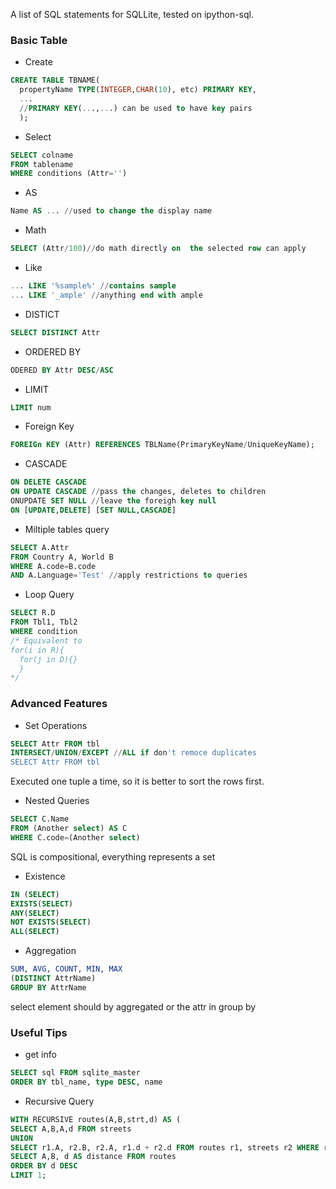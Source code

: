 A list of SQL statements for SQLLite, tested on ipython-sql.
### Basic Table
* Create
```SQL
CREATE TABLE TBNAME(
  propertyName TYPE(INTEGER,CHAR(10), etc) PRIMARY KEY,
  ...
  //PRIMARY KEY(...,...) can be used to have key pairs
  );
```
* Select
```SQL
SELECT colname
FROM tablename
WHERE conditions (Attr='')
```
* AS
```SQL
Name AS ... //used to change the display name
```
* Math
```SQL
SELECT (Attr/100)//do math directly on  the selected row can apply
```
* Like
```SQL
... LIKE '%sample%' //contains sample
... LIKE '_ample' //anything end with ample
```
* DISTICT
```SQL
SELECT DISTINCT Attr
```
* ORDERED BY
```SQL
ODERED BY Attr DESC/ASC
```
* LIMIT
```SQL
LIMIT num
```
* Foreign Key
```SQL
FOREIGn KEY (Attr) REFERENCES TBLName(PrimaryKeyName/UniqueKeyName);
```
* CASCADE
```SQL
ON DELETE CASCADE
ON UPDATE CASCADE //pass the changes, deletes to children
ONUPDATE SET NULL //leave the foreigh key null
ON [UPDATE,DELETE] [SET NULL,CASCADE]
```
* Miltiple tables query
```SQL
SELECT A.Attr
FROM Country A, World B
WHERE A.code=B.code
AND A.Language='Test' //apply restrictions to queries
```
* Loop Query
```SQL
SELECT R.D
FROM Tbl1, Tbl2
WHERE condition
/* Equivalent to
for(i in R){
  for(j in D){}
  }
*/
```

### Advanced Features
* Set Operations
```SQL
SELECT Attr FROM tbl
INTERSECT/UNION/EXCEPT //ALL if don't remoce duplicates
SELECT Attr FROM tbl
```
Executed one tuple a time, so it is better to sort the rows first.
* Nested Queries
```SQL
SELECT C.Name
FROM (Another select) AS C
WHERE C.code=(Another select)
```
SQL is compositional, everything represents a set
* Existence
```SQL
IN (SELECT)
EXISTS(SELECT)
ANY(SELECT)
NOT EXISTS(SELECT)
ALL(SELECT)
```
* Aggregation
```SQL
SUM, AVG, COUNT, MIN, MAX
(DISTINCT AttrName)
GROUP BY AttrName
```
select element should by aggregated or the attr in group by 
### Useful Tips
* get info
```SQL
SELECT sql FROM sqlite_master
ORDER BY tbl_name, type DESC, name
```
* Recursive Query
```SQL
WITH RECURSIVE routes(A,B,strt,d) AS (
SELECT A,B,A,d FROM streets
UNION
SELECT r1.A, r2.B, r2.A, r1.d + r2.d FROM routes r1, streets r2 WHERE r1.B = r2.A AND NOT r2.B = r1.a AND NOT r2.B = r1.strt)
SELECT A,B, d AS distance FROM routes
ORDER BY d DESC
LIMIT 1;
```
```SQL

```
```SQL

```
```SQL

```
```SQL

```
```SQL

```
```SQL

```
```SQL

```
```SQL

```
